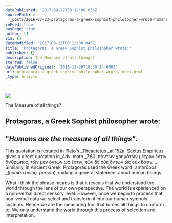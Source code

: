 ```yaml
---
datePublished: '2017-09-22T00:12:00.836Z'
sourcePath: >-
  _posts/2016-07-23-protagoras-a-greek-sophist-philosopher-wrote-humans-are-th.md
inFeed: true
hasPage: true
author: []
via: {}
dateModified: '2017-09-22T00:12:00.043Z'
title: 'Protagoras, a Greek Sophist philosopher wrote:'
publisher: {}
description: The Measure of all things?
starred: false
datePublishedOriginal: '2016-11-26T18:50:24.606Z'
url: protagoras-a-greek-sophist-philosopher-wrote/index.html
_type: Article

---
```

![](https://the-grid-user-content.s3-us-west-2.amazonaws.com/cc728c5f-16c8-4813-a8da-4d6786a807a4.jpg)

The Measure of all things?

## Protagoras, a Greek Sophist philosopher wrote:

## **"**_**Humans are the measure of all things"**_.

This quotation is restated in Plato's _[Theaetetus ][0]_at [152a][1]. [Sextus Empiricus ][2]gives a direct quotation in_Adv. math._7.60: πάντων χρημάτων μέτρον ἐστὶν ἄνθρωπος, τῶν μὲν ὄντων ὡς ἔστιν, τῶν δὲ οὐκ ὄντων ὡς οὐκ ἔστιν. ... Similarly, in Ancient Greek, Protagoras used the Greek word _anthrōpos _(_human being, person_), making a general statement about human beings.

What I think the phrase means is that it reveals that we understand the world through the lens of our own perspective. The world is experienced on a non-verbal direct sensory level. However, once we begin to process that non-verbal data we select and transform it into our human symbols systems. Hence we are the measuring tool that forces all things to conform to. We only understand the world through this process of selection and interpretation.

[0]: https://en.wikipedia.org/wiki/Theaetetus_(dialogue) "Theaetetus (dialogue)"
[1]: http://www.perseus.tufts.edu/cgi-bin/ptext?lookup=Plat.+Theaet.+152a
[2]: https://en.wikipedia.org/wiki/Sextus_Empiricus "Sextus Empiricus"